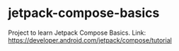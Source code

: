 # jetpack-compose-basics

Project to learn Jetpack Compose Basics. 
Link: https://developer.android.com/jetpack/compose/tutorial
